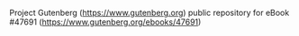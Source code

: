 Project Gutenberg (https://www.gutenberg.org) public repository for eBook #47691 (https://www.gutenberg.org/ebooks/47691)
